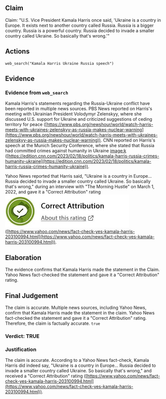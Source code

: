 ## Claim
Claim: "U.S. Vice President Kamala Harris once said, 'Ukraine is a country in Europe. It exists next to another country called Russia. Russia is a bigger country. Russia is a powerful country. Russia decided to invade a smaller country called Ukraine. So basically that's wrong.'"

## Actions
```
web_search("Kamala Harris Ukraine Russia speech")
```

## Evidence
### Evidence from `web_search`
Kamala Harris's statements regarding the Russia-Ukraine conflict have been reported in multiple news sources. PBS News reported on Harris's meeting with Ukrainian President Volodymyr Zelenskyy, where she discussed U.S. support for Ukraine and criticized suggestions of ceding territory for peace ([https://www.pbs.org/newshour/world/watch-harris-meets-with-ukraines-zelenskyy-as-russia-makes-nuclear-warning](https://www.pbs.org/newshour/world/watch-harris-meets-with-ukraines-zelenskyy-as-russia-makes-nuclear-warning)). CNN reported on Harris's speech at the Munich Security Conference, where she stated that Russia had committed crimes against humanity in Ukraine <image:k> ([https://edition.cnn.com/2023/02/18/politics/kamala-harris-russia-crimes-humanity-ukraine](https://edition.cnn.com/2023/02/18/politics/kamala-harris-russia-crimes-humanity-ukraine)).

Yahoo News reported that Harris said, "Ukraine is a country in Europe... Russia decided to invade a smaller country called Ukraine. So basically that's wrong," during an interview with "The Morning Hustle" on March 1, 2022, and gave it a "Correct Attribution" rating ![image 559](media/2025-08-06_17-51-1754502675-610211.jpg) ([https://www.yahoo.com/news/fact-check-yes-kamala-harris-203100994.html](https://www.yahoo.com/news/fact-check-yes-kamala-harris-203100994.html)).


## Elaboration
The evidence confirms that Kamala Harris made the statement in the Claim. Yahoo News fact-checked the statement and gave it a "Correct Attribution" rating.


## Final Judgement
The claim is accurate. Multiple news sources, including Yahoo News, confirm that Kamala Harris made the statement in the claim. Yahoo News fact-checked the statement and gave it a "Correct Attribution" rating. Therefore, the claim is factually accurate. `true`

### Verdict: TRUE

### Justification
The claim is accurate. According to a Yahoo News fact-check, Kamala Harris did indeed say, "Ukraine is a country in Europe... Russia decided to invade a smaller country called Ukraine. So basically that's wrong," and received a "Correct Attribution" rating ([https://www.yahoo.com/news/fact-check-yes-kamala-harris-203100994.html](https://www.yahoo.com/news/fact-check-yes-kamala-harris-203100994.html)).
